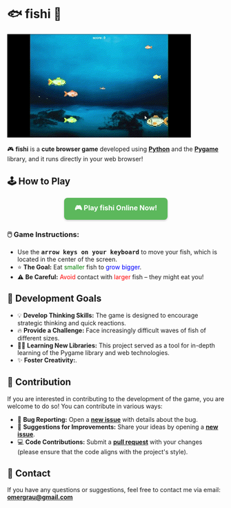 # 🐟 fishi 🐠

[![Fishi Gameplay](https://github.com/omergrau/fish-eat-fish/blob/master/fishi%20game%20gif.gif?raw=true)](https://omergrau.itch.io/fishi)

🎮 **fishi** is a **cute browser game** developed using <ins>**Python**</ins> and the <ins>**Pygame**</ins> library, and it runs directly in your web browser!

## 🕹️ How to Play

<p align="center">
  <a href="https://omergrau.itch.io/fishi" style="display: inline-block; padding: 12px 24px; font-size: 16px; font-weight: bold; text-align: center; text-decoration: none; border-radius: 8px; background-color: #5cb85c; color: #fff; box-shadow: 0 2px 4px rgba(0, 0, 0, 0.2);">
    🎮 Play fishi Online Now!
  </a>
</p>


### 🖱️ Game Instructions:

* Use the <kbd>**arrow keys on your keyboard**</kbd> to move your fish, which is located in the center of the screen.
* ⭐ **The Goal:** Eat <font color="green">smaller</font> fish to <font color="blue">grow bigger</font>.
* ⚠️ **Be Careful:** <font color="red">Avoid</font> contact with <font color="red">larger</font> fish – they might eat you!

## 🎯 Development Goals

* 💡 **Develop Thinking Skills:** The game is designed to encourage strategic thinking and quick reactions.
* 🔥 **Provide a Challenge:** Face increasingly difficult waves of fish of different sizes.
* 👨‍💻 **Learning New Libraries:** This project served as a tool for in-depth learning of the Pygame library and web technologies.
* ✨ **Foster Creativity:**.

## 🤝 Contribution

If you are interested in contributing to the development of the game, you are welcome to do so! You can contribute in various ways:

* 🐛 **Bug Reporting:** Open a <ins>**new issue**</ins> with details about the bug.
* 🤔 **Suggestions for Improvements:** Share your ideas by opening a <ins>**new issue**</ins>.
* 💻 **Code Contributions:** Submit a <ins>**pull request**</ins> with your changes (please ensure that the code aligns with the project's style).

## 📧 Contact

If you have any questions or suggestions, feel free to contact me via email: <ins>**omergrau@gmail.com**</ins>
